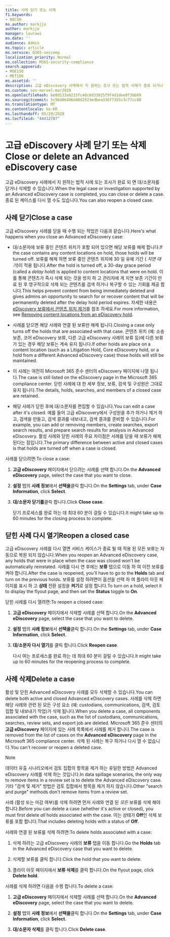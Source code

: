 ```yaml
---
title: 사례 닫기 또는 삭제
f1.keywords:
- NOCSH
ms.author: markjjo
author: markjjo
manager: laurawi
ms.date: ''
audience: Admin
ms.topic: article
ms.service: O365-seccomp
localization_priority: Normal
ms.collection: M365-security-compliance
search.appverid:
- MOE150
- MET150
ms.assetid: ''
description: 고급 eDiscovery 사례에서 지 원하는 조사 또는 법적 사례가 종료 되거나 삭제 된 경우 수행 되는 작업에 대해 알아봅니다.
ms.custom: seo-marvel-mar2020
ms.openlocfilehash: be8d133a8215fc40c6d33025f9f4d1dee0f3b609
ms.sourcegitcommit: 5c96d06496d40d2523edbea336f7355c3c77cc80
ms.translationtype: MT
ms.contentlocale: ko-KR
ms.lasthandoff: 05/29/2020
ms.locfileid: "44412787"
---
```

# <a name="close-or-delete-an-advanced-ediscovery-case"></a><span data-ttu-id="fe193-103">고급 eDiscovery 사례 닫기 또는 삭제</span><span class="sxs-lookup"><span data-stu-id="fe193-103">Close or delete an Advanced eDiscovery case</span></span>

<span data-ttu-id="fe193-104">고급 eDiscovery 사례에서 지 원하는 법적 사례 또는 조사가 완료 되 면 대/소문자를 닫거나 삭제할 수 있습니다.</span><span class="sxs-lookup"><span data-stu-id="fe193-104">When the legal case or investigation supported by an Advanced eDiscovery case is completed, you can close or delete a case.</span></span> <span data-ttu-id="fe193-105">종료 된 케이스를 다시 열 수도 있습니다.</span><span class="sxs-lookup"><span data-stu-id="fe193-105">You can also reopen a closed case.</span></span>

## <a name="close-a-case"></a><span data-ttu-id="fe193-106">사례 닫기</span><span class="sxs-lookup"><span data-stu-id="fe193-106">Close a case</span></span>

<span data-ttu-id="fe193-107">고급 eDiscovery 사례를 닫을 때 수행 되는 작업은 다음과 같습니다.</span><span class="sxs-lookup"><span data-stu-id="fe193-107">Here's what happens when you close an Advanced eDiscovery case:</span></span>

- <span data-ttu-id="fe193-108">대/소문자에 보류 중인 콘텐츠 위치가 포함 되어 있으면 해당 보류를 해제 합니다.</span><span class="sxs-lookup"><span data-stu-id="fe193-108">If the case contains any content locations on hold, those holds will be turned off.</span></span> <span data-ttu-id="fe193-109">보류를 해제 하면 보류 중인 콘텐츠 위치에 30 일 유예 기간 ( *지연 대기*)이 적용 됩니다.</span><span class="sxs-lookup"><span data-stu-id="fe193-109">After the hold is turned off, a 30-day grace period (called a *delay hold*) is applied to content locations that were on hold.</span></span> <span data-ttu-id="fe193-110">이를 통해 콘텐츠가 즉시 삭제 되는 것을 방지 하 고 관리자에 게 지연 보존 기간이 만료 된 후 영구적으로 삭제 되는 콘텐츠를 검색 하거나 복구할 수 있는 기회를 제공 합니다.</span><span class="sxs-lookup"><span data-stu-id="fe193-110">This helps prevent content from being immediately deleted and gives admins an opportunity to search for or recover content that will be permanently deleted after the delay hold period expires.</span></span> <span data-ttu-id="fe193-111">자세한 내용은 [eDiscovery 보류에서 콘텐츠 위치 제거](create-ediscovery-holds.md#removing-content-locations-from-an-ediscovery-hold)를 참조 하세요.</span><span class="sxs-lookup"><span data-stu-id="fe193-111">For more information, see [Removing content locations from an eDiscovery hold](create-ediscovery-holds.md#removing-content-locations-from-an-ediscovery-hold).</span></span>

- <span data-ttu-id="fe193-112">사례를 닫으면 해당 사례와 연결 된 보류만 해제 됩니다.</span><span class="sxs-lookup"><span data-stu-id="fe193-112">Closing a case only turns off the holds that are associated with that case.</span></span> <span data-ttu-id="fe193-113">콘텐츠 위치 (예: 소송 보존, 코어 eDiscovery 보류, 다른 고급 eDiscovery 사례의 보류 등)에 다른 보류가 있는 경우 해당 보류는 계속 유지 됩니다.</span><span class="sxs-lookup"><span data-stu-id="fe193-113">If other holds are place on a content location (such as a Litigation Hold, Core eDiscovery hold, or a hold from a different Advanced eDiscovery case) those holds will still be maintained.</span></span>

- <span data-ttu-id="fe193-114">이 사례는 여전히 Microsoft 365 준수 센터의 eDiscovery 페이지에 나열 됩니다.</span><span class="sxs-lookup"><span data-stu-id="fe193-114">The case is still listed on the eDiscovery page in the Microsoft 365 compliance center.</span></span> <span data-ttu-id="fe193-115">닫힌 사례에 대 한 세부 정보, 보류, 검색 및 구성원은 그대로 유지 됩니다.</span><span class="sxs-lookup"><span data-stu-id="fe193-115">The details, holds, searches, and members of a closed case are retained.</span></span>

- <span data-ttu-id="fe193-116">해당 사례가 닫힌 후에 대/소문자를 편집할 수 있습니다.</span><span class="sxs-lookup"><span data-stu-id="fe193-116">You can edit a case after it's closed.</span></span> <span data-ttu-id="fe193-117">예를 들어 고급 eDiscovery에서 구성원을 추가 하거나 제거 하 고, 검색을 만들고, 검색 결과를 내보내고, 검색 결과를 준비할 수 있습니다.</span><span class="sxs-lookup"><span data-stu-id="fe193-117">For example, you can add or removing members, create searches, export search results, and prepare search results for analysis in Advanced eDiscovery.</span></span> <span data-ttu-id="fe193-118">활성 사례와 닫힌 사례의 주요 차이점은 사례를 닫을 때 보류가 해제 된다는 점입니다.</span><span class="sxs-lookup"><span data-stu-id="fe193-118">The primary difference between active and closed cases is that holds are turned off when a case is closed.</span></span>

<span data-ttu-id="fe193-119">사례를 닫으려면:</span><span class="sxs-lookup"><span data-stu-id="fe193-119">To close a case:</span></span>

1. <span data-ttu-id="fe193-120">**고급 eDiscovery** 페이지에서 닫으려는 사례를 선택 합니다.</span><span class="sxs-lookup"><span data-stu-id="fe193-120">On the **Advanced eDiscovery** page, select the case that you want to close.</span></span>

2. <span data-ttu-id="fe193-121">**설정** 탭의 **사례 정보**에서 **선택을**클릭 합니다.</span><span class="sxs-lookup"><span data-stu-id="fe193-121">On the **Settings** tab, under **Case Information**, click **Select**.</span></span>

3. <span data-ttu-id="fe193-122">**대/소문자 닫기를**클릭 합니다.</span><span class="sxs-lookup"><span data-stu-id="fe193-122">Click **Close case**.</span></span>

   <span data-ttu-id="fe193-123">닫기 프로세스를 완료 하는 데 최대 60 분이 걸릴 수 있습니다.</span><span class="sxs-lookup"><span data-stu-id="fe193-123">It might take up to 60 minutes for the closing process to complete.</span></span>

## <a name="reopen-a-closed-case"></a><span data-ttu-id="fe193-124">닫힌 사례 다시 열기</span><span class="sxs-lookup"><span data-stu-id="fe193-124">Reopen a closed case</span></span>

<span data-ttu-id="fe193-125">고급 eDiscovery 사례를 다시 열면 서비스 케이스가 종료 될 때 적용 된 모든 보류는 자동으로 복원 되지 않습니다.</span><span class="sxs-lookup"><span data-stu-id="fe193-125">When you reopen an Advanced eDiscovery case, any holds that were in place when the case was closed won't be automatically reinstated.</span></span> <span data-ttu-id="fe193-126">사례를 다시 연 후에는 **보류** 탭으로 이동 하 여 이전 보류를 켜야 합니다.</span><span class="sxs-lookup"><span data-stu-id="fe193-126">After the case is reopened, you'll have to go to the **Holds** tab and turn on the previous holds.</span></span> <span data-ttu-id="fe193-127">보류를 설정 하려면이 옵션을 선택 하 여 플라이 아웃 페이지를 표시 하 고 **상태** 전환 설정을 **켜기**로 설정 합니다.</span><span class="sxs-lookup"><span data-stu-id="fe193-127">To turn on a hold, select it to display the flyout page, and then set the **Status** toggle to **On**.</span></span>

<span data-ttu-id="fe193-128">닫힌 사례를 다시 열려면:</span><span class="sxs-lookup"><span data-stu-id="fe193-128">To reopen a closed case:</span></span>

1. <span data-ttu-id="fe193-129">**고급 eDiscovery** 페이지에서 삭제할 사례를 선택 합니다.</span><span class="sxs-lookup"><span data-stu-id="fe193-129">On the **Advanced eDiscovery** page, select the case that you want to delete.</span></span>

2. <span data-ttu-id="fe193-130">**설정** 탭의 **사례 정보**에서 **선택을**클릭 합니다.</span><span class="sxs-lookup"><span data-stu-id="fe193-130">On the **Settings** tab, under **Case Information**, click **Select**.</span></span>

3. <span data-ttu-id="fe193-131">**대/소문자 다시 열기**를 클릭 합니다.</span><span class="sxs-lookup"><span data-stu-id="fe193-131">Click **Reopen case**.</span></span>

   <span data-ttu-id="fe193-132">다시 여는 프로세스를 완료 하는 데 최대 60 분이 걸릴 수 있습니다.</span><span class="sxs-lookup"><span data-stu-id="fe193-132">It might take up to 60 minutes for the reopening process to complete.</span></span>

## <a name="delete-a-case"></a><span data-ttu-id="fe193-133">사례 삭제</span><span class="sxs-lookup"><span data-stu-id="fe193-133">Delete a case</span></span>

<span data-ttu-id="fe193-134">활성 및 닫힌 Advanced eDiscovery 사례를 모두 삭제할 수 있습니다.</span><span class="sxs-lookup"><span data-stu-id="fe193-134">You can delete both active and closed Advanced eDiscovery cases.</span></span> <span data-ttu-id="fe193-135">사례를 삭제 하면 해당 사례와 관련 된 모든 구성 요소 (예: custodians, communications, 검색, 검토 집합 및 내보내기 작업)가 삭제 됩니다.</span><span class="sxs-lookup"><span data-stu-id="fe193-135">When you delete a case, all components associated with the case, such as the list of custodians, communications, searches, review sets, and export job are deleted.</span></span> <span data-ttu-id="fe193-136">Microsoft 365 준수 센터의 **고급 eDiscovery** 페이지에 있는 사례 목록에서 사례를 제거 합니다.</span><span class="sxs-lookup"><span data-stu-id="fe193-136">The case is removed from the list of cases on the **Advanced eDiscovery** page in the Microsoft 365 compliance center.</span></span> <span data-ttu-id="fe193-137">삭제 된 사례는 복구 하거나 다시 열 수 없습니다.</span><span class="sxs-lookup"><span data-stu-id="fe193-137">You can't recover or reopen a deleted case.</span></span>

> [!NOTE]
> <span data-ttu-id="fe193-138">데이터 유출 시나리오에서 검토 집합의 항목을 제거 하는 유일한 방법은 Advanced eDiscovery 사례를 삭제 하는 것입니다.</span><span class="sxs-lookup"><span data-stu-id="fe193-138">In data spillage scenarios, the only way to remove items in a review set is to delete the Advanced eDiscovery case.</span></span> <span data-ttu-id="fe193-139">기타 "검색 및 제거" 방법은 검토 집합에서 항목을 제거 하지 않습니다.</span><span class="sxs-lookup"><span data-stu-id="fe193-139">Other "search and purge" methods don't remove items from a review set.</span></span>

<span data-ttu-id="fe193-140">사례 (활성 또는 마감 여부)를 삭제 하려면 먼저 사례와 연결 된 *모든* 보류를 삭제 해야 합니다.</span><span class="sxs-lookup"><span data-stu-id="fe193-140">Before you can delete a case (whether it's active or closed), you must first delete *all* holds associated with the case.</span></span> <span data-ttu-id="fe193-141">이는 상태가 **Off**인 삭제 보류를 포함 합니다.</span><span class="sxs-lookup"><span data-stu-id="fe193-141">That includes deleting holds with a status of **Off**.</span></span>

<span data-ttu-id="fe193-142">사례와 연결 된 보류를 삭제 하려면:</span><span class="sxs-lookup"><span data-stu-id="fe193-142">To delete holds associated with a case:</span></span>

1. <span data-ttu-id="fe193-143">삭제 하려는 고급 eDiscovery 사례의 **보류** 탭을 이동 합니다.</span><span class="sxs-lookup"><span data-stu-id="fe193-143">Go the **Holds** tab in the Advanced eDiscovery case that you want to delete.</span></span>

2. <span data-ttu-id="fe193-144">삭제할 보류를 클릭 합니다.</span><span class="sxs-lookup"><span data-stu-id="fe193-144">Click the hold that you want to delete.</span></span>

3. <span data-ttu-id="fe193-145">플라이 아웃 페이지에서 **보류 삭제**를 클릭 합니다.</span><span class="sxs-lookup"><span data-stu-id="fe193-145">On the flyout page, click **Delete hold**.</span></span>

<span data-ttu-id="fe193-146">사례를 삭제 하려면 다음을 수행 합니다.</span><span class="sxs-lookup"><span data-stu-id="fe193-146">To delete a case:</span></span>

1. <span data-ttu-id="fe193-147">**고급 eDiscovery** 페이지에서 삭제할 사례를 선택 합니다.</span><span class="sxs-lookup"><span data-stu-id="fe193-147">On the **Advanced eDiscovery** page, select the case that you want to delete.</span></span>

2. <span data-ttu-id="fe193-148">**설정** 탭의 **사례 정보**에서 **선택을**클릭 합니다.</span><span class="sxs-lookup"><span data-stu-id="fe193-148">On the **Settings** tab, under **Case Information**, click **Select**.</span></span>

3. <span data-ttu-id="fe193-149">**대/소문자 삭제**를 클릭 합니다.</span><span class="sxs-lookup"><span data-stu-id="fe193-149">Click **Delete case**.</span></span>
